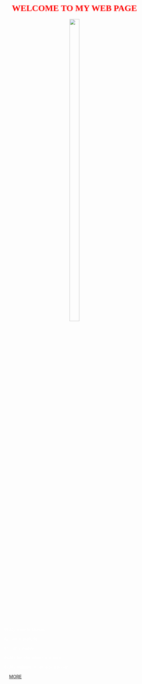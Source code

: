 <html>
<head>
<title>www.simas.com</title>
</head>
<body>
<body background="44.png">
<h1><center><font color="red"face="Stencil">WELCOME TO MY WEB PAGE</font></center></h1>
<center><img src="Untitled1.png"height=50%,
width=25%></center>
<p><ol><font color="white"face="forte">01.My name is J.Simas.</ol><ol>02.I'am in grade 08</ol><ol>03.I.am a student </ol><ol>04.My favorite subject is science</ol><ol>05.My ambition is one to be a doctor</font></ol></p>
<dd><a href="https://simaba.my.canva.site/">MORE</dd>
</body>
</html>
